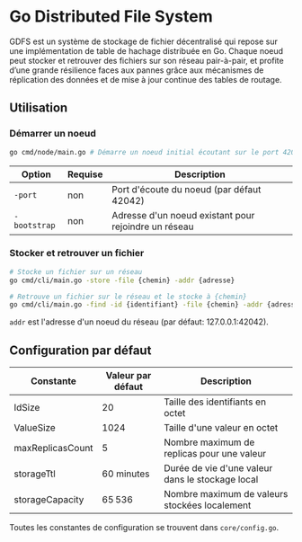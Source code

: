 # Go Distributed File System

GDFS est un système de stockage de fichier décentralisé qui repose sur une implémentation de table de hachage distribuée en Go. Chaque noeud peut stocker et retrouver des fichiers sur son réseau pair-à-pair, et profite d’une grande résilience faces aux pannes grâce aux mécanismes de réplication des données et de mise à jour continue des tables de routage.

## Utilisation

### Démarrer un noeud

```bash
go cmd/node/main.go # Démarre un noeud initial écoutant sur le port 42042
```

| Option       | Requise | Description                                          |
|--------------|---------|------------------------------------------------------|
| `-port`      | non     | Port d'écoute du noeud (par défaut 42042)            |
| `-bootstrap` | non     | Adresse d'un noeud existant pour rejoindre un réseau |

### Stocker et retrouver un fichier

```bash
# Stocke un fichier sur un réseau
go cmd/cli/main.go -store -file {chemin} -addr {adresse}

# Retrouve un fichier sur le réseau et le stocke à {chemin}
go cmd/cli/main.go -find -id {identifiant} -file {chemin} -addr {adresse} 
```

`addr` est l'adresse d'un noeud du réseau (par défaut: 127.0.0.1:42042).

## Configuration par défaut

| Constante        | Valeur par défaut | Description                                      |
|------------------|-------------------|--------------------------------------------------|
| IdSize           | 20                | Taille des identifiants en octet                 |
| ValueSize        | 1024              | Taille d'une valeur en octet                     |
| maxReplicasCount | 5                 | Nombre maximum de replicas pour une valeur       |
| storageTtl       | 60 minutes        | Durée de vie d'une valeur dans le stockage local |
| storageCapacity  | 65 536            | Nombre maximum de valeurs stockées localement    |

Toutes les constantes de configuration se trouvent dans `core/config.go`.
